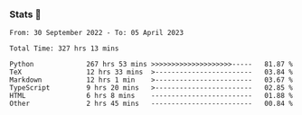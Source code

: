 ### Stats 👋
<!--START_SECTION:waka-->

```text
From: 30 September 2022 - To: 05 April 2023

Total Time: 327 hrs 13 mins

Python             267 hrs 53 mins >>>>>>>>>>>>>>>>>>>>-----   81.87 %
TeX                12 hrs 33 mins  >------------------------   03.84 %
Markdown           12 hrs 1 min    >------------------------   03.67 %
TypeScript         9 hrs 20 mins   >------------------------   02.85 %
HTML               6 hrs 8 mins    -------------------------   01.88 %
Other              2 hrs 45 mins   -------------------------   00.84 %
```

<!--END_SECTION:waka-->

<!--
**buhaytza2005/buhaytza2005** is a ✨ _special_ ✨ repository because its `README.md` (this file) appears on your GitHub profile.

Here are some ideas to get you started:

- 🔭 I’m currently working on ...
- 🌱 I’m currently learning ...
- 👯 I’m looking to collaborate on ...
- 🤔 I’m looking for help with ...
- 💬 Ask me about ...
- 📫 How to reach me: ...
- 😄 Pronouns: ...
- ⚡ Fun fact: ...
-->


